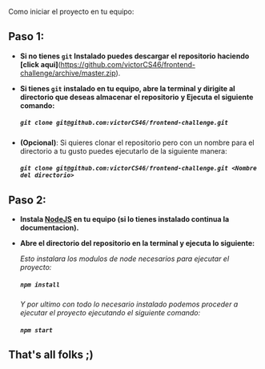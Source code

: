Como iniciar el proyecto en tu equipo:

## Paso 1:

 - **Si no tienes ```git``` Instalado puedes descargar el repositorio haciendo [click aqui]**(https://github.com/victorCS46/frontend-challenge/archive/master.zip). 

 - **Si tienes ```git``` instalado en tu equipo, abre la terminal y dirigite al directorio que deseas almacenar el repositorio**
   **y Ejecuta el siguiente comando:**
   ##### ```git clone git@github.com:victorCS46/frontend-challenge.git```
  
 - **(Opcional)**: Si quieres clonar el repositorio pero con un nombre para el directorio a tu gusto puedes ejecutarlo de la   siguiente manera:
    ##### `git clone git@github.com:victorCS46/frontend-challenge.git <Nombre del directorio>`

## Paso 2:
- **Instala [NodeJS](https://nodejs.org/es/) en tu equipo (si lo tienes instalado continua la documentacion).**
- **Abre el directorio del repositorio en la terminal y ejecuta lo siguiente:**

   *Esto instalara los modulos de node necesarios para ejecutar el proyecto:*
   ##### `npm install`

   *Y por ultimo con todo lo necesario instalado podemos proceder a ejecutar el proyecto ejecutando el siguiente comando:*
   ##### `npm start`


## That's all folks ;)
